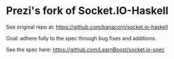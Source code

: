 # Prezi's fork of Socket.IO-Haskell

See original repo at:
https://github.com/banacorn/socket.io-haskell

Goal: adhere fully to the spec through bug fixes and additions.

See the spec here:
https://github.com/LearnBoost/socket.io-spec
